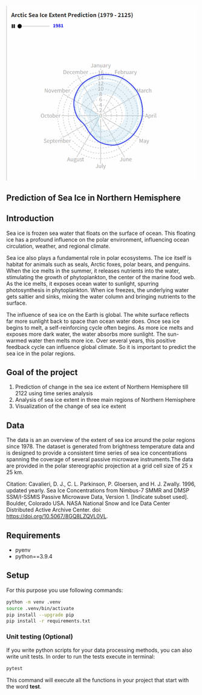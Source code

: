 
![](sea_ice.gif)


## Prediction of Sea Ice in Northern Hemisphere

## Introduction

Sea ice is frozen sea water that floats on the surface of ocean. This floating ice has a profound influence on the polar environment, influencing ocean circulation, weather, and regional climate.

Sea ice also plays a fundamental role in polar ecosystems. The ice itself is habitat for animals such as seals, Arctic foxes, polar bears, and penguins. When the ice melts in the summer, it releases nutrients into the water, stimulating the growth of phytoplankton, the center of the marine food web. As the ice melts, it exposes ocean water to sunlight, spurring photosynthesis in phytoplankton. When ice freezes, the underlying water gets saltier and sinks, mixing the water column and bringing nutrients to the surface. 

The influence of sea ice on the Earth is global. The white surface reflects far more sunlight back to space than ocean water does. Once sea ice begins to melt, a self-reinforcing cycle often begins. As more ice melts and exposes more dark water, the water absorbs more sunlight. The sun-warmed water then melts more ice. Over several years, this positive feedback cycle can influence global climate. So it is important to predict the sea ice in the polar regions.

## Goal of the project

1. Prediction of change in the sea ice extent of Northern Hemisphere till 2122 using time series analysis
2. Analysis of sea ice extent in three main regions of Northern Hemisphere
3. Visualization of the change of sea ice extent

## Data

The data is an an overview of the extent of sea ice around the polar regions since 1978. The dataset is generated from brightness temperature data and is designed to provide a consistent time series of sea ice concentrations spanning the coverage of several passive microwave instruments.The data are provided in the polar stereographic projection at a grid cell size of 25 x 25 km.

Citation:
Cavalieri, D. J., C. L. Parkinson, P. Gloersen, and H. J. Zwally. 1996, updated yearly. Sea Ice Concentrations from Nimbus-7 SMMR and DMSP SSM/I-SSMIS Passive Microwave Data, Version 1. [Indicate subset used]. Boulder, Colorado USA. NASA National Snow and Ice Data Center Distributed Active Archive Center. doi: https://doi.org/10.5067/8GQ8LZQVL0VL.

## Requirements

- pyenv
- python==3.9.4

## Setup

For this purpose you use following commands:

```bash
python -m venv .venv
source .venv/bin/activate
pip install --upgrade pip
pip install -r requirements.txt
```

### Unit testing (Optional)

If you write python scripts for your data processing methods, you can also write unit tests. In order to run the tests execute in terminal:

```bash
pytest
```

This command will execute all the functions in your project that start with the word **test**.
